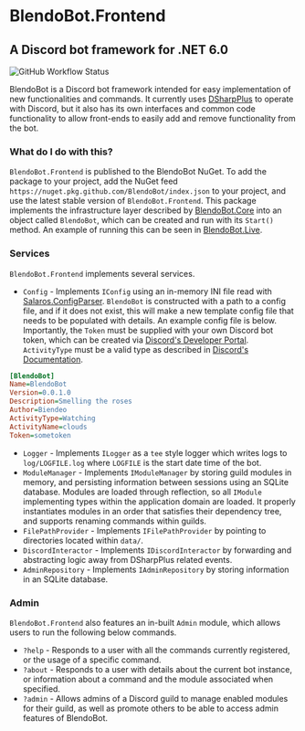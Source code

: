 # BlendoBot.Frontend
## A Discord bot framework for .NET 6.0
![GitHub Workflow Status](https://img.shields.io/github/workflow/status/BlendoBot/BlendoBot.Frontend/Tests)

BlendoBot is a Discord bot framework intended for easy implementation of new functionalities and commands. It currently uses [DSharpPlus](https://github.com/DSharpPlus/DSharpPlus) to operate with Discord, but it also has its own interfaces and common code functionality to allow front-ends to easily add and remove functionality from the bot.

### What do I do with this?
`BlendoBot.Frontend` is published to the BlendoBot NuGet. To add the package to your project, add the NuGet feed `https://nuget.pkg.github.com/BlendoBot/index.json` to your project, and use the latest stable version of `BlendoBot.Frontend`. This package implements the infrastructure layer described by [BlendoBot.Core](https://github.com/BlendoBot/BlendoBot.Core) into an object called `BlendoBot`, which can be created and run with its `Start()` method. An example of running this can be seen in [BlendoBot.Live](https://github.com/BlendoBot/BlendoBot.Live).

### Services
`BlendoBot.Frontend` implements several services.
- `Config` - Implements `IConfig` using an in-memory INI file read with [Salaros.ConfigParser](https://github.com/salaros/config-parser). `BlendoBot` is constructed with a path to a config file, and if it does not exist, this will make a new template config file that needs to be populated with details. An example config file is below. Importantly, the `Token` must be supplied with your own Discord bot token, which can be created via [Discord's Developer Portal](https://discord.com/developers/applications). `ActivityType` must be a valid type as described in [Discord's Documentation](https://discord.com/developers/docs/game-sdk/activities#data-models-activitytype-enum).
```cfg
[BlendoBot]
Name=BlendoBot
Version=0.0.1.0
Description=Smelling the roses
Author=Biendeo
ActivityType=Watching
ActivityName=clouds
Token=sometoken
```
- `Logger` - Implements `ILogger` as a `tee` style logger which writes logs to `log/LOGFILE.log` where `LOGFILE` is the start date time of the bot.
- `ModuleManager` - Implements `IModuleManager` by storing guild modules in memory, and persisting information between sessions using an SQLite database. Modules are loaded through reflection, so all `IModule` implementing types within the application domain are loaded. It properly instantiates modules in an order that satisfies their dependency tree, and supports renaming commands within guilds.
- `FilePathProvider` - Implements `IFilePathProvider` by pointing to directories located within `data/`.
- `DiscordInteractor` - Implements `IDiscordInteractor` by forwarding and abstracting logic away from DSharpPlus related events.
- `AdminRepository` - Implements `IAdminRepository` by storing information in an SQLite database.

### Admin
`BlendoBot.Frontend` also features an in-built `Admin` module, which allows users to run the following below commands.
- `?help` - Responds to a user with all the commands currently registered, or the usage of a specific command.
- `?about` - Responds to a user with details about the current bot instance, or information about a command and the module associated when specified.
- `?admin` - Allows admins of a Discord guild to manage enabled modules for their guild, as well as promote others to be able to access admin features of BlendoBot.
